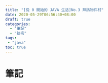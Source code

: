 ```yaml
---
title: "[從 0 開始的 JAVA 生活]No.3 拜訪物件村"
date: 2020-05-29T06:56:40+08:00
draft: true
categories:
  - "筆記"
  - "技術"
tags:
 - "java"
toc: true
---
```


# 筆記
<!--more-->
